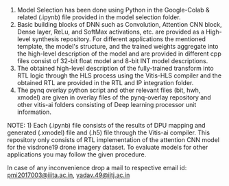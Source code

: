 1) Model Selection has been done using Python in the Google-Colab & related (.ipynb) file provided in the model selection folder.
2) Basic building blocks of DNN such as Convolution, Attention CNN block, Dense layer, ReLu, and SoftMax activations, etc. are provided as a High-level synthesis repository. For different applications the mentioned template, the model's structure, and the trained weights aggregate into the high-level description of the model and are provided in different cpp files consist of 32-bit float model and 8-bit INT model descriptions.
3) The obtained high-level description of the fully-trained transform into RTL logic through the HLS process using the Vitis-HLS compiler and the obtained RTL are provided in the RTL and IP integration folder.
4) The pynq overlay python script and other relevant files (bit, hwh, xmodel) are given in overlay files of the pynq-overlay repository and other vitis-ai folders consisting of Deep learning processor unit information.
   

NOTE: 1) Each (.ipynb) file consists of the results of DPU mapping and generated (.xmodel) file and (.h5) file through the Vitis-ai compiler. This repository only consists of RTL implementation of the attention CNN model for the visdrone19 drone imagery dataset.  To evaluate models for other applications you may follow the given procedure. 


In case of any inconvenience drop a mail to respective email id: pmi2017003@iiita.ac.in, yadav.49@iitj.ac.in
